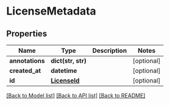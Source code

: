 # LicenseMetadata

## Properties
Name | Type | Description | Notes
------------ | ------------- | ------------- | -------------
**annotations** | **dict(str, str)** |  | [optional] 
**created_at** | **datetime** |  | [optional] 
**id** | [**LicenseId**](LicenseId.md) |  | [optional] 

[[Back to Model list]](../README.md#documentation-for-models) [[Back to API list]](../README.md#documentation-for-api-endpoints) [[Back to README]](../README.md)


